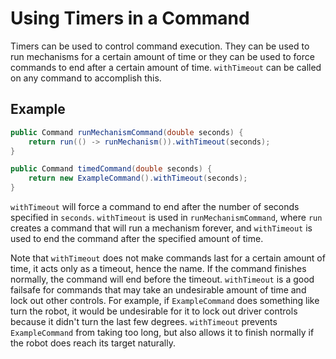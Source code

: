 # Using Timers in a Command

Timers can be used to control command execution. They can be used to run mechanisms for a certain amount of time or they can be used to force commands to end after a certain amount of time. `withTimeout` can be called on any command to accomplish this.

## Example

```java
public Command runMechanismCommand(double seconds) {
	return run(() -> runMechanism()).withTimeout(seconds);
}

public Command timedCommand(double seconds) {
	return new ExampleCommand().withTimeout(seconds);
}
```

`withTimeout` will force a command to end after the number of seconds specified in `seconds`. `withTimeout` is used in `runMechanismCommand`, where `run` creates a command that will run a mechanism forever, and `withTimeout` is used to end the command after the specified amount of time.

Note that `withTimeout` does not make commands last for a certain amount of time, it acts only as a timeout, hence the name. If the command finishes normally, the command will end before the timeout. `withTimeout` is a good failsafe for commands that may take an undesirable amount of time and lock out other controls. For example, if `ExampleCommand` does something like turn the robot, it would be undesirable for it to lock out driver controls because it didn't turn the last few degrees. `withTimeout` prevents `ExampleCommand` from taking too long, but also allows it to finish normally if the robot does reach its target naturally.
